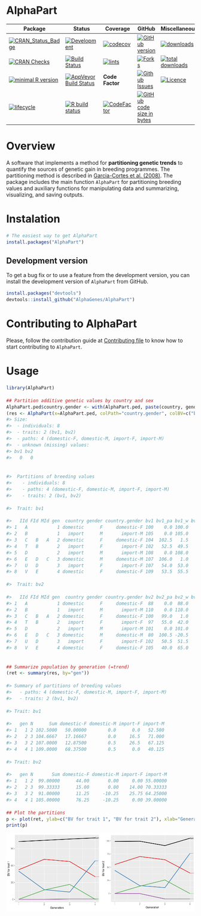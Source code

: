 
<!-- README.md is generated from README.Rmd. Please edit that file -->

# AlphaPart

| Package                                                                                                                                | Status                                                                                                                                                           | Coverage                                                                                                                                                   | GitHub                                                                                                                                                                     | Miscellaneous                                                                                                                                                |
|----------------------------------------------------------------------------------------------------------------------------------------|------------------------------------------------------------------------------------------------------------------------------------------------------------------|------------------------------------------------------------------------------------------------------------------------------------------------------------|----------------------------------------------------------------------------------------------------------------------------------------------------------------------------|--------------------------------------------------------------------------------------------------------------------------------------------------------------|
| [![CRAN\_Status\_Badge](http://www.r-pkg.org/badges/version/AlphaPart)](https://cran.r-project.org/package=AlphaPart)                  | [![Development](https://img.shields.io/badge/development-active-blue.svg)](https://img.shields.io/badge/development-active-blue.svg)                             | [![codecov](https://codecov.io/gh/AlphaGenes/AlphaPart/branch/version-0.8.2/graph/badge.svg?token=WS7YGNSOVL)](https://codecov.io/gh/AlphaGenes/AlphaPart) | [![GitHub version](https://img.shields.io/badge/GitHub-0.6.8.9000-orange.svg?style=flat-square)](https://github.com/AlphaGenes/AlphaPart/)                                 | [![downloads](https://cranlogs.r-pkg.org/badges/AlphaPart)](https://cranlogs.r-pkg.org/badges/AlphaPart) <!-- line break 1 -->                               |
| [![CRAN Checks](https://cranchecks.info/badges/summary/AlphaPart)](https://cran.r-project.org/web/checks/check_results_AlphaPart.html) | [![Build Status](https://travis-ci.com/AlphaGenes/AlphaPart.svg?branch=main)](https://travis-ci.com/github/AlphaGenes/AlphaPart/builds/222967145)                | [![lints](https://github.com//AlphaGenes/AlphaPart/workflows/lint/badge.svg)](https://github.com/AlphaGenes/AlphaPart/)                                    | [![Forks](https://img.shields.io/badge/forks-NA-blue.svg)](https://github.com/AlphaGenes/AlphaPart/)                                                                       | [![total downloads](https://cranlogs.r-pkg.org/badges/grand-total/AlphaPart)](https://cranlogs.r-pkg.org/badges/grand-total/AlphaPart) <!-- line break 2 --> |
| [![minimal R version](https://img.shields.io/badge/R%3E%3D-3.5.0-6666ff.svg)](https://cran.r-project.org/)                             | [![AppVeyor Build Status](https://ci.appveyor.com/api/projects/status/9gjgy9ff2i15fa4q?svg=true)](https://ci.appveyor.com/project/Prof-ThiagoOliveira/alphapart) | **Code Factor**                                                                                                                                            | [![Github Issues](https://img.shields.io/badge/issues-NA-red.svg)](https://github.com/AlphaGenes/AlphaPart/issues)                                                         | [![Licence](https://img.shields.io/badge/licence-GPL--3-blue.svg)](https://www.gnu.org/licenses/gpl-3.0.en.html) <!-- line break 3 -->                       |
| [![lifecycle](https://img.shields.io/badge/lifecycle-maturing-blue.svg)](https://lifecycle.r-lib.org/articles/stages.html)             | [![R build status](https://github.com/AlphaGenes/AlphaPart/workflows/R-CMD-check/badge.svg)](https://github.com/AlphaGenes/AlphaPart/)                           | [![CodeFactor](https://www.codefactor.io/repository/github/alphagenes/alphapart/badge)](https://www.codefactor.io/repository/github/alphagenes/alphapart)  | [![GitHub code size in bytes](https://img.shields.io/github/languages/code-size/AlphaGenes/AlphaPart.svg)](https://github.com/AlphaGenes/AlphaPart/) <!-- line break 4 --> |                                                                                                                                                              |

# Overview

A software that implements a method for **partitioning genetic trends**
to quantify the sources of genetic gain in breeding programmes. The
partitioning method is described in [Garcia-Cortes et
al. (2008)](https://doi.org/10.1017/S175173110800205X). The package
includes the main function `AlphaPart` for partitioning breeding values
and auxiliary functions for manipulating data and summarizing,
visualizing, and saving outputs.

# Instalation

``` r
# The easiest way to get AlphaPart
install.packages("AlphaPart")
```

## Development version

To get a bug fix or to use a feature from the development version, you
can install the development version of `AlphaPart` from GitHub.

``` r
install.packages("devtools")
devtools::install_github("AlphaGenes/AlphaPart")
```

# Contributing to AlphaPart

Please, follow the contribution guide at [Contributing
file](CONTRIBUTING.md) to know how to start contributing to `AlphaPart`.

# Usage

``` r
library(AlphaPart)

## Partition additive genetic values by country and sex
AlphaPart.ped$country.gender <- with(AlphaPart.ped, paste(country, gender, sep="-"))
(res <- AlphaPart(x=AlphaPart.ped, colPath="country.gender", colBV=c("bv1", "bv2")))
#> Size:
#>  - individuals: 8 
#>  - traits: 2 (bv1, bv2)
#>  - paths: 4 (domestic-F, domestic-M, import-F, import-M)
#>  - unknown (missing) values:
#> bv1 bv2 
#>   0   0 


#>  Partitions of breeding values 
#>    - individuals: 8 
#>    - paths: 4 (domestic-F, domestic-M, import-F, import-M)
#>    - traits: 2 (bv1, bv2)

#>  Trait: bv1 

#>   IId FId MId gen  country gender country.gender bv1 bv1_pa bv1_w bv1_domestic-F bv1_domestic-M bv1_import-F bv1_import-M
#> 1   A           1 domestic      F     domestic-F 100    0.0 100.0        100.000            0.0          0.0        0.000
#> 2   B           1   import      M       import-M 105    0.0 105.0          0.000            0.0          0.0      105.000
#> 3   C   B   A   2 domestic      F     domestic-F 104  102.5   1.5         51.500            0.0          0.0       52.500
#> 4   T   B       2   import      F       import-F 102   52.5  49.5          0.000            0.0         49.5       52.500
#> 5   D           2   import      M       import-M 108    0.0 108.0          0.000            0.0          0.0      108.000
#> 6   E   D   C   3 domestic      M     domestic-M 107  106.0   1.0         25.750            1.0          0.0       80.250
#> 7   U   D       3   import      F       import-F 107   54.0  53.0          0.000            0.0         53.0       54.000
#> 8   V   E       4 domestic      F     domestic-F 109   53.5  55.5         68.375            0.5          0.0       40.125

#>  Trait: bv2 

#>   IId FId MId gen  country gender country.gender bv2 bv2_pa bv2_w bv2_domestic-F bv2_domestic-M bv2_import-F bv2_import-M
#> 1   A           1 domestic      F     domestic-F  88    0.0  88.0          88.00           0.00          0.0          0.0
#> 2   B           1   import      M       import-M 110    0.0 110.0           0.00           0.00          0.0        110.0
#> 3   C   B   A   2 domestic      F     domestic-F 100   99.0   1.0          45.00           0.00          0.0         55.0
#> 4   T   B       2   import      F       import-F  97   55.0  42.0           0.00           0.00         42.0         55.0
#> 5   D           2   import      M       import-M 101    0.0 101.0           0.00           0.00          0.0        101.0
#> 6   E   D   C   3 domestic      M     domestic-M  80  100.5 -20.5          22.50         -20.50          0.0         78.0
#> 7   U   D       3   import      F       import-F 102   50.5  51.5           0.00           0.00         51.5         50.5
#> 8   V   E       4 domestic      F     domestic-F 105   40.0  65.0          76.25         -10.25          0.0         39.0


## Summarize population by generation (=trend)
(ret <- summary(res, by="gen"))

#> Summary of partitions of breeding values 
#>   - paths: 4 (domestic-F, domestic-M, import-F, import-M)
#>   - traits: 2 (bv1, bv2)

#> Trait: bv1 

#>   gen N      Sum domestic-F domestic-M import-F import-M
#> 1   1 2 102.5000   50.00000        0.0      0.0   52.500
#> 2   2 3 104.6667   17.16667        0.0     16.5   71.000
#> 3   3 2 107.0000   12.87500        0.5     26.5   67.125
#> 4   4 1 109.0000   68.37500        0.5      0.0   40.125

#> Trait: bv2 

#>   gen N       Sum domestic-F domestic-M import-F import-M
#> 1   1 2  99.00000      44.00       0.00     0.00 55.00000
#> 2   2 3  99.33333      15.00       0.00    14.00 70.33333
#> 3   3 2  91.00000      11.25     -10.25    25.75 64.25000
#> 4   4 1 105.00000      76.25     -10.25     0.00 39.00000

## Plot the partitions
p <- plot(ret, ylab=c("BV for trait 1", "BV for trait 2"), xlab="Generation")
print(p)
```

![](man/figures/README-example1.png)<!-- -->
